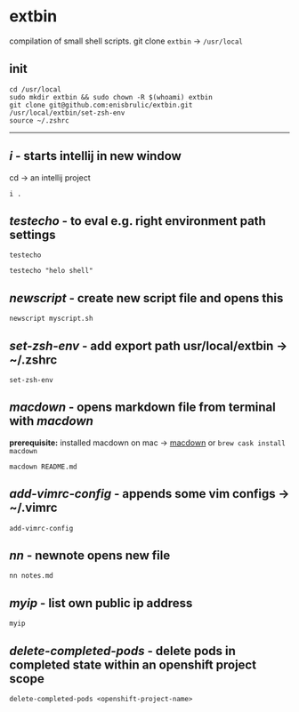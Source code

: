 # extbin
compilation of small shell scripts. git clone `extbin` -> `/usr/local`

## init
```shell script
cd /usr/local
sudo mkdir extbin && sudo chown -R $(whoami) extbin
git clone git@github.com:enisbrulic/extbin.git
/usr/local/extbin/set-zsh-env
source ~/.zshrc
```

---
## *i* - starts intellij in new window
cd -> an intellij project  
```shell script
i .
```

## *testecho* - to eval e.g. right environment path settings
```shell script
testecho
```

```shell script
testecho "helo shell"
```

## *newscript* - create new script file and opens this
```shell script
newscript myscript.sh
```

## *set-zsh-env* - add export path usr/local/extbin -> ~/.zshrc
```shell script
set-zsh-env
```

## *macdown* - opens markdown file from terminal with *macdown*
**prerequisite:** installed macdown on mac -> [macdown](https://macdown.uranusjr.com/) or `brew cask install macdown`

```shell script
macdown README.md
```

## *add-vimrc-config* - appends some vim configs -> ~/.vimrc

```shell script
add-vimrc-config
```

## *nn* - newnote opens new file 

```shell script
nn notes.md
```

## *myip* - list own public ip address

```shell script
myip
```

## *delete-completed-pods* - delete pods in completed state within an openshift project scope

```shell script
delete-completed-pods <openshift-project-name>
```

